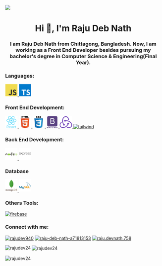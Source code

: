 ![](https://scontent.fcgp3-1.fna.fbcdn.net/v/t1.6435-9/s960x960/243540407_1735868176599111_9147833381102584993_n.jpg?_nc_cat=108&ccb=1-5&_nc_sid=8bfeb9&_nc_ohc=e7EbJn5lIdQAX8uKQ-1&_nc_ht=scontent.fcgp3-1.fna&oh=bc74fc4fbbbf1e834fdf14e2a0587ecc&oe=61846548)

<h1 align="center">Hi 👋, I'm Raju Deb Nath</h1>
<h3 align="center">I am Raju Deb Nath from Chittagong, Bangladesh. Now, I am working as a Front End Developer besides pursuing my bachelor's degree in Computer Science & Engineering(Final Year).</h3>

<h3 align="left">Languages:</h3>
<p align="left"> <a href="https://developer.mozilla.org/en-US/docs/Web/JavaScript" target="_blank"> <img src="https://raw.githubusercontent.com/devicons/devicon/master/icons/javascript/javascript-original.svg" alt="javascript" width="40" height="40"/> </a><a href="https://www.typescriptlang.org/" target="_blank"> <img src="https://raw.githubusercontent.com/devicons/devicon/master/icons/typescript/typescript-original.svg" alt="typescript" width="40" height="40"/> </a>
</p>
<h3 align="left">Front End Development:</h3>
<p align="left"> <a href="https://reactjs.org/" target="_blank"> <img src="https://raw.githubusercontent.com/devicons/devicon/master/icons/react/react-original-wordmark.svg" alt="react" width="40" height="40"/> </a><a href="https://www.w3.org/html/" target="_blank"> <img src="https://raw.githubusercontent.com/devicons/devicon/master/icons/html5/html5-original-wordmark.svg" alt="html5" width="40" height="40"/> </a><a href="https://www.w3schools.com/css/" target="_blank"> <img src="https://raw.githubusercontent.com/devicons/devicon/master/icons/css3/css3-original-wordmark.svg" alt="css3" width="40" height="40"/> </a> <a href="https://getbootstrap.com" target="_blank"> <img src="https://raw.githubusercontent.com/devicons/devicon/master/icons/bootstrap/bootstrap-plain-wordmark.svg" alt="bootstrap" width="40" height="40"/> </a> <a href="https://redux.js.org" target="_blank"> <img src="https://raw.githubusercontent.com/devicons/devicon/master/icons/redux/redux-original.svg" alt="redux" width="40" height="40"/> </a> <a href="https://tailwindcss.com/" target="_blank"> <img src="https://www.vectorlogo.zone/logos/tailwindcss/tailwindcss-icon.svg" alt="tailwind" width="40" height="40"/> </a> 
</p>

<h3 align="left">Back End Development:</h3>
<p align="left"> <a href="https://nodejs.org" target="_blank"> <img src="https://raw.githubusercontent.com/devicons/devicon/master/icons/nodejs/nodejs-original-wordmark.svg" alt="nodejs" width="40" height="40"/> </a><a href="https://expressjs.com" target="_blank"> <img src="https://raw.githubusercontent.com/devicons/devicon/master/icons/express/express-original-wordmark.svg" alt="express" width="40" height="40"/> </a>
</p>
<h3 align="left">Database</h3>
<p align="left"> 
  <a href="https://www.mongodb.com/" target="_blank"> <img src="https://raw.githubusercontent.com/devicons/devicon/master/icons/mongodb/mongodb-original-wordmark.svg" alt="mongodb" width="40" height="40"/> </a> <a href="https://www.mysql.com/" target="_blank"> <img src="https://raw.githubusercontent.com/devicons/devicon/master/icons/mysql/mysql-original-wordmark.svg" alt="mysql" width="40" height="40"/> </a> 
</p>

<h3 align="left">Others Tools:</h3>
<p align="left">   <a href="https://firebase.google.com/" target="_blank"> <img src="https://www.vectorlogo.zone/logos/firebase/firebase-icon.svg" alt="firebase" width="40" height="40"/> </a>   
</p>


<h3 align="left">Connect with me:</h3>
<p align="left">
<a href="https://twitter.com/rajudev940" target="blank"><img align="center" src="https://raw.githubusercontent.com/rahuldkjain/github-profile-readme-generator/master/src/images/icons/Social/twitter.svg" alt="rajudev940" height="30" width="40" /></a>
<a href="https://linkedin.com/in/raju-deb-nath-a71813153" target="blank"><img align="center" src="https://raw.githubusercontent.com/rahuldkjain/github-profile-readme-generator/master/src/images/icons/Social/linked-in-alt.svg" alt="raju-deb-nath-a71813153" height="30" width="40" /></a>
<a href="https://fb.com/raju.devnath.758" target="blank"><img align="center" src="https://raw.githubusercontent.com/rahuldkjain/github-profile-readme-generator/master/src/images/icons/Social/facebook.svg" alt="raju.devnath.758" height="30" width="40" /></a>
</p>

<p><img align="left" src="https://github-readme-stats.vercel.app/api/top-langs?username=rajudev24&show_icons=true&locale=en&layout=compact" alt="rajudev24" /></p>

<p>&nbsp;<img align="center" src="https://github-readme-stats.vercel.app/api?username=rajudev24&show_icons=true&locale=en" alt="rajudev24" /></p>

<p><img align="center" src="https://github-readme-streak-stats.herokuapp.com/?user=rajudev24&" alt="rajudev24" /></p>


<!--
**rajudev24/rajudev24** is a ✨ _special_ ✨ repository because its `README.md` (this file) appears on your GitHub profile.

Here are some ideas to get you started:

- 🔭 I’m currently working on ...
- 🌱 I’m currently learning ...
- 👯 I’m looking to collaborate on ...
- 🤔 I’m looking for help with ...
- 💬 Ask me about ...
- 📫 How to reach me: ...
- 😄 Pronouns: ...
- ⚡ Fun fact: ...
